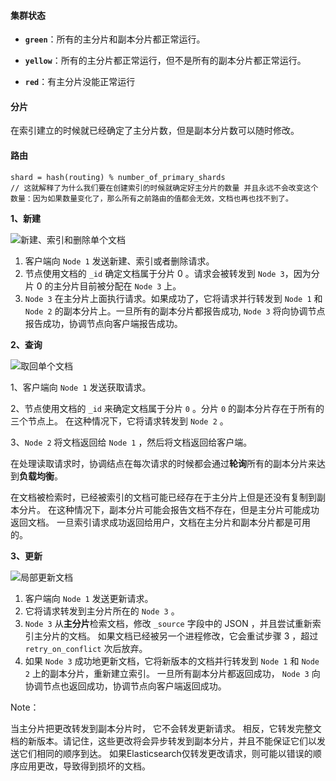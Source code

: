 #### 集群状态

- **`green`**：所有的主分片和副本分片都正常运行。

- **`yellow`**：所有的主分片都正常运行，但不是所有的副本分片都正常运行。

- **`red`**：有主分片没能正常运行



#### 分片

在索引建立的时候就已经确定了主分片数，但是副本分片数可以随时修改。



#### 路由

```
shard = hash(routing) % number_of_primary_shards
// 这就解释了为什么我们要在创建索引的时候就确定好主分片的数量 并且永远不会改变这个数量：因为如果数量变化了，那么所有之前路由的值都会无效，文档也再也找不到了。
```



**1、新建**

![新建、索引和删除单个文档](https://www.elastic.co/guide/cn/elasticsearch/guide/2.x/images/elas_0402.png)

1. 客户端向 `Node 1` 发送新建、索引或者删除请求。
2. 节点使用文档的 `_id` 确定文档属于分片 0 。请求会被转发到 `Node 3`，因为分片 0 的主分片目前被分配在 `Node 3` 上。
3. `Node 3` 在主分片上面执行请求。如果成功了，它将请求并行转发到 `Node 1` 和 `Node 2` 的副本分片上。一旦所有的副本分片都报告成功, `Node 3` 将向协调节点报告成功，协调节点向客户端报告成功。



**2、查询**

![取回单个文档](https://www.elastic.co/guide/cn/elasticsearch/guide/2.x/images/elas_0403.png)

1、客户端向 `Node 1` 发送获取请求。

2、节点使用文档的 `_id` 来确定文档属于分片 `0` 。分片 `0` 的副本分片存在于所有的三个节点上。 在这种情况下，它将请求转发到 `Node 2` 。

3、`Node 2` 将文档返回给 `Node 1` ，然后将文档返回给客户端。

在处理读取请求时，协调结点在每次请求的时候都会通过**轮询**所有的副本分片来达到**负载均衡**。

在文档被检索时，已经被索引的文档可能已经存在于主分片上但是还没有复制到副本分片。 在这种情况下，副本分片可能会报告文档不存在，但是主分片可能成功返回文档。 一旦索引请求成功返回给用户，文档在主分片和副本分片都是可用的。



**3、更新**

![局部更新文档](https://www.elastic.co/guide/cn/elasticsearch/guide/2.x/images/elas_0404.png)

1. 客户端向 `Node 1` 发送更新请求。
2. 它将请求转发到主分片所在的 `Node 3` 。
3. `Node 3` 从**主分片**检索文档，修改 `_source` 字段中的 JSON ，并且尝试重新索引主分片的文档。 如果文档已经被另一个进程修改，它会重试步骤 3 ，超过 `retry_on_conflict` 次后放弃。
4. 如果 `Node 3` 成功地更新文档，它将新版本的文档并行转发到 `Node 1` 和 `Node 2` 上的副本分片，重新建立索引。 一旦所有副本分片都返回成功， `Node 3` 向协调节点也返回成功，协调节点向客户端返回成功。

 Note：

当主分片把更改转发到副本分片时， 它不会转发更新请求。 相反，它转发完整文档的新版本。请记住，这些更改将会异步转发到副本分片，并且不能保证它们以发送它们相同的顺序到达。 如果Elasticsearch仅转发更改请求，则可能以错误的顺序应用更改，导致得到损坏的文档。
